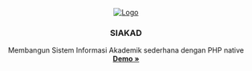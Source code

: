 <p align="center">
  <a href="https://www.php.net/">
    <img src="https://miro.medium.com/max/4096/1*Y1hq9sHXG26Fyhys81z8rg.png" alt="Logo" width="auto" height="auto">
  </a>
   <h3 align="center">SIAKAD</h3>
  <p align="center">
  	Membangun Sistem Informasi Akademik sederhana dengan PHP native
    <br/>
    <a href="#"><strong>Demo »</strong></a>
  </p>
</p>